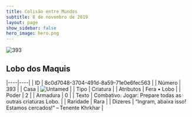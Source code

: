 ```yaml
---
title: Colisão entre Mundos
subtitle: 8 de novembro de 2019
layout: page
show_sidebar: false
hero_image: hero.png
---
```


![393](https://cdn.keyforgegame.com/media/card_front/pt/452_393_PWV48WXFQ4QV_pt.png)

## Lobo dos Maquis

|----|----|
| ID | 8c0d7048-3704-491d-8a59-71e0e6fec563 |
| Número | 393 |
| Casa | ![Untamed](https://archonarcana.com/images/thumb/b/bd/Untamed.png/22px-Untamed.png "Indomados") |
| Tipo | Criatura |
| Atributos | Fera • Lobo |
| Poder | 2 |
| Armadura | 0 |
| Texto | Combativo. Jogar: Prepare todas as outras criaturas Lobo. |
| Raridade | Rara |
| Dizeres | “Ingram, abaixa isso! Estamos cercados!”  – Tenente Khrkhar |
